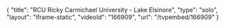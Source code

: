 {
    "title": "RCU Ricky Carmichael University - Lake Elsinore",
    "type": "solo",
    "layout": "iframe-static",
    "videoId": "166909",
    "url": "\/tvpembed\/166909"
}